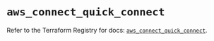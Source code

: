 # `aws_connect_quick_connect`

Refer to the Terraform Registry for docs: [`aws_connect_quick_connect`](https://registry.terraform.io/providers/hashicorp/aws/5.78.0/docs/resources/connect_quick_connect).
